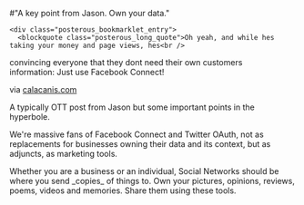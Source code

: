 #"A key point from Jason. Own your data."


    <div class="posterous_bookmarklet_entry">
      <blockquote class="posterous_long_quote">Oh yeah, and while hes taking your money and page views, hes<br />
convincing everyone that they dont need their own customers<br />
information: Just use Facebook Connect!</blockquote>

<div class="posterous_quote_citation">via <a href="http://calacanis.com/2010/05/12/the-big-game-zuckerberg-and-overplaying-your-hand/">calacanis.com</a></div>
    <p>A typically OTT post from Jason but some important points in the hyperbole.
</p><p>We're massive fans of Facebook Connect and Twitter OAuth, not as  replacements for businesses owning their data and its context, but as adjuncts, as marketing tools.
</p><p>Whether you are a business or an individual, Social Networks should be where you send _copies_ of things to. Own your pictures, opinions, reviews, poems, videos and memories. Share them using these tools.</p></div>
  